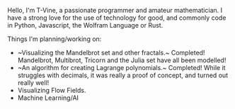 Hello, I'm T-Vine, a passionate programmer and amateur mathematician. I have a strong love for the use of technology for good, and commonly code in Python, Javascript, the Wolfram Language or Rust.

Things I'm planning/working on:
- ~Visualizing the Mandelbrot set and other fractals.~ Completed! Mandelbrot, Multibrot, Tricorn and the Julia set have all been modelled!
- ~An algorithm for creating Lagrange polynomials.~ Completed! While it struggles with decimals, it was really a proof of concept, and turned out really well!
- Visualizing Flow Fields.
- Machine Learning/AI

